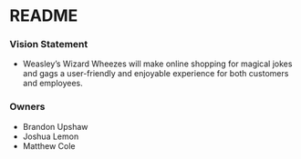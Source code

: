 # README #

### Vision Statement ###

* Weasley’s Wizard Wheezes will make online shopping for magical jokes and gags a user-friendly and enjoyable experience for both customers and employees.

### Owners ###

* Brandon Upshaw 
* Joshua Lemon
* Matthew Cole 

